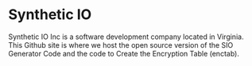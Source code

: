 # Synthetic IO
Synthetic IO Inc is a software development company located in Virginia. This Github site is where we host the open source version of the SIO Generator Code and the code to Create the Encryption Table (enctab).

